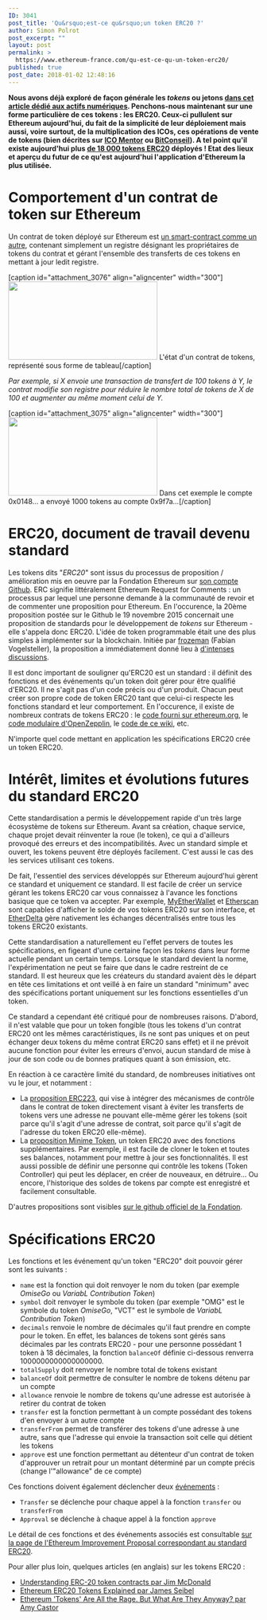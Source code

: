 ```yaml
---
ID: 3041
post_title: 'Qu&rsquo;est-ce qu&rsquo;un token ERC20 ?'
author: Simon Polrot
post_excerpt: ""
layout: post
permalink: >
  https://www.ethereum-france.com/qu-est-ce-qu-un-token-erc20/
published: true
post_date: 2018-01-02 12:48:16
---
```

<strong>Nous avons déjà exploré de façon générale les <em>tokens</em> ou jetons <a href="https://www.ethereum-france.com/qu-est-ce-qu-une-cryptomonnaie-token-bitcoin-ether-gnt-gno-dgd-plu-rep-rlc/">dans cet article dédié aux actifs numériques</a>. Penchons-nous maintenant sur une forme particulière de ces tokens : les ERC20. Ceux-ci pullulent sur Ethereum aujourd'hui, du fait de la simplicité de leur déploiement mais aussi, voire surtout, de la multiplication des ICOs, ces opérations de vente de tokens (bien décrites sur <a href="https://icomentor.net/2017/08/01/ico-definition-explication/">ICO Mentor</a> ou <a href="https://bitconseil.fr/ico-levees-de-fonds-cryptomonnaies/">BitConseil</a>). A tel point qu'il existe aujourd'hui plus <a href="https://etherscan.io/tokens">de 18 000 tokens ERC20</a> déployés ! Etat des lieux et aperçu du futur de ce qu'est aujourd'hui l'application d'Ethereum la plus utilisée.</strong>
<h1>Comportement d'un contrat de token sur Ethereum</h1>
Un contrat de token déployé sur Ethereum est <a href="https://www.ethereum-france.com/smart-contract-ou-le-contrat-auto-executant/">un smart-contract comme un autre</a>, contenant simplement un registre désignant les propriétaires de tokens du contrat et gérant l'ensemble des transferts de ces tokens en mettant à jour ledit registre.

[caption id="attachment_3076" align="aligncenter" width="300"]<a href="https://www.ethereum-france.com/?attachment_id=3076" rel="attachment wp-att-3076"><img class="wp-image-3076 size-medium" src="https://www.ethereum-france.com/wp-content/uploads/2017/12/tokens1-300x157.png" alt="" width="300" height="157" /></a> L'état d'un contrat de tokens, représenté sous forme de tableau[/caption]

<em>Par exemple, si X envoie une transaction de transfert de 100 tokens à Y, le contrat modifie son registre pour réduire le nombre total de tokens de X de 100 et augmenter au même moment celui de Y.</em>

[caption id="attachment_3075" align="aligncenter" width="300"]<a href="https://www.ethereum-france.com/?attachment_id=3075" rel="attachment wp-att-3075"><img class="wp-image-3075 size-medium" src="https://www.ethereum-france.com/wp-content/uploads/2017/12/tokens2-300x157.png" alt="" width="300" height="157" /></a> Dans cet exemple le compte 0x0148... a envoyé 1000 tokens au compte 0x9f7a...[/caption]
<h1>ERC20, document de travail devenu standard</h1>
Les tokens dits "<em>ERC20</em>" sont issus du processus de proposition / amélioration mis en oeuvre par la Fondation Ethereum sur <a href="https://github.com/ethereum/EIPs/issues">son compte Github</a>. ERC signifie littéralement Ethereum Request for Comments : un processus par lequel une personne demande à la communauté de revoir et de commenter une proposition pour Ethereum. En l'occurence, la 20ème proposition postée sur le Github le 19 novembre 2015 concernait une proposition de standards pour le développement de <em>tokens</em> sur Ethereum - elle s'appela donc ERC20. L'idée de token programmable était une des plus simples à implémenter sur la blockchain. Initiée par <a href="https://github.com/frozeman">frozeman</a> (Fabian Vogelsteller), la proposition a immédiatement donné lieu à <a href="https://github.com/ethereum/EIPs/issues/20">d'intenses discussions</a>.

Il est donc important de souligner qu'ERC20 est un standard : il définit des fonctions et des événements qu'un token doit gérer pour être qualifié d'ERC20. Il ne s'agit pas d'un code précis ou d'un produit. Chacun peut créer son propre code de token ERC20 tant que celui-ci respecte les fonctions standard et leur comportement. En l'occurence, il existe de nombreux contrats de tokens ERC20 : le <a href="https://www.ethereum.org/token">code fourni sur ethereum.org</a>, le <a href="https://github.com/OpenZeppelin/zeppelin-solidity/tree/master/contracts/token">code modulaire d'OpenZepplin</a>, le <a href="https://theethereum.wiki/w/index.php/ERC20_Token_Standard">code de ce wiki</a>, etc.

N'importe quel code mettant en application les spécifications ERC20 crée un token ERC20.
<h1>Intérêt, limites et évolutions futures du standard ERC20</h1>
Cette standardisation a permis le développement rapide d'un très large écosystème de tokens sur Ethereum. Avant sa création, chaque service, chaque projet devait réinventer la roue (le token), ce qui a d'ailleurs provoqué des erreurs et des incompatibilités. Avec un standard simple et ouvert, les tokens peuvent être déployés facilement. C'est aussi le cas des les services utilisant ces tokens.

De fait, l'essentiel des services développés sur Ethereum aujourd'hui gèrent ce standard et uniquement ce standard. Il est facile de créer un service gérant les tokens ERC20 car vous connaissez à l'avance les fonctions basique que ce token va accepter. Par exemple, <a href="https://www.myetherwallet.com/">MyEtherWallet</a> et <a href="https://etherscan.io/">Etherscan</a> sont capables d'afficher le solde de vos tokens ERC20 sur son interface, et <a href="https://etherdelta.com/">EtherDelta</a> gère nativement les échanges décentralisés entre tous les tokens ERC20 existants.

Cette standardisation a naturellement eu l'effet pervers de toutes les spécifications, en figeant d'une certaine façon les <em>tokens</em> dans leur forme actuelle pendant un certain temps. Lorsque le standard devient la norme, l'expérimentation ne peut se faire que dans le cadre restreint de ce standard. Il est heureux que les créateurs du standard avaient dès le départ en tête ces limitations et ont veillé à en faire un standard "minimum" avec des spécifications portant uniquement sur les fonctions essentielles d'un token.

Ce standard a cependant été critiqué pour de nombreuses raisons. D'abord, il n'est valable que pour un token fongible (tous les tokens d'un contrat ERC20 ont les mêmes caractéristiques, ils ne sont pas uniques et on peut échanger deux tokens du même contrat ERC20 sans effet) et il ne prévoit aucune fonction pour éviter les erreurs d'envoi, aucun standard de mise à jour de son code ou de bonnes pratiques quant à son émission, etc.

En réaction à ce caractère limité du standard, de nombreuses initiatives ont vu le jour, et notamment :
<ul>
 	<li>La <a href="https://github.com/ethereum/EIPs/issues/223">proposition ERC223</a>, qui vise à intégrer des mécanismes de contrôle dans le contrat de token directement visant à éviter les transferts de tokens vers une adresse ne pouvant elle-même gérer les tokens (soit parce qu'il s'agit d'une adresse de contrat, soit parce qu'il s'agit de l'adresse du token ERC20 elle-même).</li>
 	<li>La <a href="https://github.com/Giveth/minime">proposition Minime Token</a>, un token ERC20 avec des fonctions supplémentaires. Par exemple, il est facile de cloner le token et toutes ses balances, notamment pour mettre à jour ses fonctionnalités. Il est aussi possible de définir une personne qui contrôle les tokens (Token Controller) qui peut les déplacer, en créer de nouveaux, en détruire... Ou encore, l'historique des soldes de tokens par compte est enregistré et facilement consultable.</li>
</ul>
D'autres propositions sont visibles <a href="https://github.com/ethereum/EIPs/issues?utf8=%E2%9C%93&amp;q=is%3Aissue+is%3Aopen+token">sur le github officiel de la Fondation</a>.
<h1>Spécifications ERC20</h1>
Les fonctions et les événement qu'un token "ERC20" doit pouvoir gérer sont les suivants :
<ul>
 	<li><code>name</code> est la fonction qui doit renvoyer le nom du token (par exemple <em>OmiseGo</em> ou <em>VariabL Contribution Token</em>)</li>
 	<li><code>symbol</code> doit renvoyer le symbole du token (par exemple "OMG" est le symbole du token <em>OmiseGo</em>, "VCT" est le symbole de <em>VariabL Contribution Token</em>)</li>
 	<li><code>decimals</code> renvoie le nombre de décimales qu'il faut prendre en compte pour le token. En effet, les balances de tokens sont gérés sans décimales par les contrats ERC20 - pour une personne possédant 1 token à 18 décimales, la fonction <code>balanceOf</code> définie ci-dessous renverra 1000000000000000000.</li>
 	<li><code>totalSupply</code> doit renvoyer le nombre total de tokens existant</li>
 	<li><code>balanceOf</code> doit permettre de consulter le nombre de tokens détenu par un compte</li>
 	<li><code>allowance</code> renvoie le nombre de tokens qu'une adresse est autorisée à retirer du contrat de token</li>
 	<li><code>transfer</code> est la fonction permettant à un compte possédant des tokens d'en envoyer à un autre compte</li>
 	<li><code>transferFrom</code> permet de transférer des tokens d'une adresse à une autre, sans que l'adresse qui envoie la transaction soit celle qui détient les tokens</li>
 	<li><code>approve</code> est une fonction permettant au détenteur d'un contrat de token d'approuver un retrait pour un montant déterminé par un compte précis (change l'"allowance" de ce compte)</li>
</ul>
Ces fonctions doivent également déclencher deux <a href="https://media.consensys.net/technical-introduction-to-events-and-logs-in-ethereum-a074d65dd61e">événements</a> :
<ul>
 	<li><code>Transfer</code> se déclenche pour chaque appel à la fonction <code>transfer</code> ou <code>transferFrom</code></li>
 	<li><code>Approval</code> se déclenche à chaque appel à la fonction <code>approve</code></li>
</ul>
Le détail de ces fonctions et des événements associés est consultable <a href="https://github.com/ethereum/EIPs/blob/master/EIPS/eip-20-token-standard.md">sur la page de l'Ethereum Improvement Proposal correspondant au standard ERC20</a>.

Pour aller plus loin, quelques articles (en anglais) sur les tokens ERC20 :
<ul>
 	<li><a href="https://medium.com/@jgm.orinoco/understanding-erc-20-token-contracts-a809a7310aa5">Understanding ERC-20 token contracts par Jim McDonald</a></li>
 	<li><a href="https://medium.com/@james_3093/ethereum-erc20-tokens-explained-9f7f304055df">Ethereum ERC20 Tokens Explained par James Seibel</a></li>
 	<li><a href="https://www.coindesk.com/ethereums-erc-20-tokens-rage-anyway/">Ethereum 'Tokens' Are All the Rage. But What Are They Anyway? par Amy Castor</a></li>
</ul>